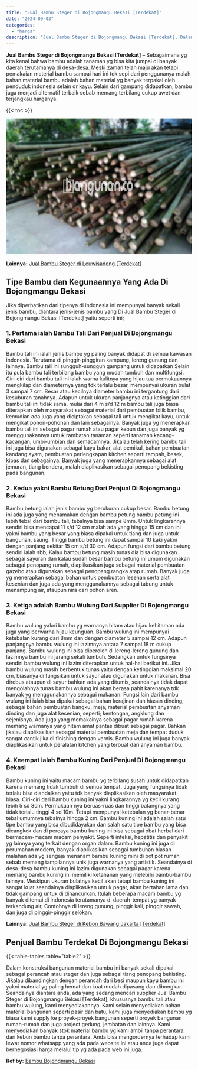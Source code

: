 ```yaml
---
title: "Jual Bambu Steger di Bojongmangu Bekasi [Terdekat]"
date: "2024-09-03"
categories: 
  - "harga"
description: "Jual Bambu Steger di Bojongmangu Bekasi [Terdekat]. Dalam konstruksi bangunan material bambu ini banyak sekali dipakai sebagai perancah atau steger dan juga..."
---
```


**Jual Bambu Steger di Bojongmangu Bekasi \[Terdekat\]** – Sebagaimana yg kita kenal bahwa bambu adalah tanaman yg bisa kita jumpai di banyak daerah terutamanya di desa-desa. Meski zaman telah maju akan tetapi pemakaian material bambu sampai hari ini tdk sepi dari penggunanya malah bahan material bambu adalah bahan material yg banyak terpakai oleh penduduk indonesia selain dr kayu. Selain dari gampang didapatkan, bambu juga menjadi alternatif terbaik sebab memang terbilang cukup awet dan terjangkau harganya.

{{< toc >}}

![Jual Bambu Steger di Bojongmangu Bekasi [Terdekat]](/images/jual-bambu-tali-20.png)

**Lainnya:** [Jual Bambu Steger di Leuwisadeng \[Terdekat\]](https://bambu.bangunan.co/jual-bambu-steger-di-leuwisadeng-terdekat/)

## Tipe Bambu dan Kegunaannya Yang Ada Di Bojongmangu Bekasi

Jika diperhatikan dari tipenya di indonesia ini mempunyai banyak sekali jenis bambu, diantara jenis-jenis bambu yang Di Jual Bambu Steger di Bojongmangu Bekasi \[Terdekat\] yaitu seperti ini;

### 1\. Pertama ialah Bambu Tali Dari Penjual Di Bojongmangu Bekasi

Bambu tali ini ialah jenis bambu yg paling banyak didapat di semua kawasan indonesia. Terutama di pinggir-pinggiran kampung, lereng gunung dan lainnya. Bambu tali ini sungguh-sungguh gampang untuk didapatkan Selain itu pula bambu tali terbilang bambu yang mudah tumbuh dan multifungsi. Ciri-ciri dari bambu tali ini ialah warna kulitnya yang hijau tua permukaannya mengkilap dan diameternya yang tdk terlalu besar, mempunyai ukuran bulat 3 sampai 7 cm. Besar atau kecilnya diameter bambu ini tergantung dari kesuburan tanahnya. Adapun untuk ukuran panjangnya atau ketinggian dari bambu tali ini tidak sama, mulai dari 4 m s/d 12 m bambu tali juga biasa diterapkan oleh masyarakat sebagai material dari pembuatan bilik bambu, kemudian ada juga yang diciptakan sebagai tali untuk mengikat kayu, untuk mengikat pohon-pohonan dan lain sebagainya. Banyak juga yg menerapkan bambu tali ini sebagai pagar rumah atau pagar kebun dan juga banyak yg menggunakannya untuk rambatan tanaman seperti tanaman kacang-kacangan, umbi-umbian dan semacamnya. Jikalau telah kering bambu tali ini juga bisa digunakan sebagai kayu bakar, alat pemikul, bahan pembuatan kandang ayam, pembuatan perlengkapan kitchen seperti tampah, besek, kipas dan sebagainya. Banyak juga yang menerapkannya sebagai alat jemuran, tiang bendera, malah diaplikasikan sebagai penopang bekisting pada bangunan.

### 2\. Kedua yakni Bambu Betung Dari Penjual Di Bojongmangu Bekasi

Bambu betung ialah jenis bambu yg berukuran cukup besar. Bambu betung ini ada juga yang menamakan dengan bambu petung bambu petung ini lebih tebal dari bambu tali, tebalnya bisa sampe 8mm. Untuk lingkarannya sendiri bisa mencapai 11 s/d 12 cm malah ada yang hingga 15 cm dan ini yakni bambu yang besar yang biasa dipakai untuk tiang dan juga untuk bangunan, saung. Tinggi bambu betung ini dapat sampai 10 kaki yakni dengan panjang sekitar 15 cm s/d 30 cm. Adapun fungsi dari bambu betung sendiri ialah sbb; Kalau bambu betung masih tunas dia bisa digunakan sebagai sayuran dan kalau sudah besar bambu betung ini umum digunakan sebagai penopang rumah, diaplikasikan juga sebagai material pembuatan gazebo atau digunakan sebagai penopang rangka atap rumah. Banyak juga yg menerapkan sebagai bahan untuk pembuatan lesehan serta alat kesenian dan juga ada yang menggunakannya sebagai tabung untuk menampung air, ataupun nira dari pohon aren.

### 3\. Ketiga adalah Bambu Wulung Dari Supplier Di Bojongmangu Bekasi

Bambu wulung yakni bambu yg warnanya hitam atau hijau kehitaman ada juga yang berwarna hijau keunguan. Bambu wulung ini mempunyai ketebalan kurang dari 8mm dan dengan diameter 5 sampai 12 cm. Adapun panjangnya bambu wulung ini lazimnya antara 7 sampai 18 m cukup panjang. Bambu wulung ini bisa diperoleh di lereng-lereng gunung dan lazimnya bambu ini jarang sekali tumbuh. Sedangkan untuk fungsinya sendiri bambu wulung ini lazim diterapkan untuk hal-hal berikut ini. Jika bambu wulung masih berbentuk tunas yaitu dengan ketinggian maksimal 20 cm, biasanya di fungsikan untuk sayur atau digunakan untuk makanan. Bisa direbus ataupun di sayur bahkan ada yang ditumis, seandainya tidak dapat mengolahnya tunas bambu wulung ini akan berasa pahit karenanya tdk banyak yg menggunakannya sebagai makanan. Fungsi lain dari bambu wulung ini ialah bisa dipakai sebagai bahan kerajinan dan hiasan dinding, sebagai bahan pembuatan bangku, meja, material pembuatan anyaman dinding dan juga alat kesenian, seperti; kentongan, angklung dan sejenisnya. Ada juga yang memakainya sebagai pagar rumah karena memang warnanya yang hitam amat pantas dibuat sebagai pagar. Bahkan jikalau diaplikasikan sebagai material pembuatan meja dan tempat duduk sangat cantik jika di finishing dengan vernis. Bambu wulung ini juga banyak diaplikasikan untuk peralatan kitchen yang terbuat dari anyaman bambu.

### 4\. Keempat ialah Bambu Kuning Dari Penjual Di Bojongmangu Bekasi

Bambu kuning ini yaitu macam bambu yg terbilang susah untuk didapatkan karena memang tidak tumbuh di semua tempat. Juga yang fungsinya tidak terlalu bisa diandalkan yaitu tdk banyak diaplikasikan oleh masyarakat biasa. Ciri-ciri dari bambu kuning ini yakni lingkarannya yg kecil kurang lebih 5 sd 8cm. Permukaan nya beruas-ruas dan tinggi batangnya yang tidak terlalu tinggi 4 sd 10m. Tetapi mempunyai ketebalan yg benar-benar tebal umumnya tebalnya hingga 2 cm. Bambu kuning ini adalah salah satu tipe bambu yang bisa dibudidayakan dan salah satu tipe bambu yang bisa dicangkok dan di percaya bambu kuning ini bisa sebagai obat herbal dari bermacam-macam macam penyakit. Seperti infeksi, hepatitis dan penyakit yg lainnya yang terkait dengan organ dalam. Bambu kuning ini juga di perumahan modern, banyak diaplikasikan sebagai tumbuhan hiasan malahan ada yg sengaja menanam bambu kuning mini di pot pot rumah sebab memang tampilannya unik juga warnanya yang artistik. Seandainya di desa-desa bambu kuning ini lazim digunakan sebagai pagar karena memang bambu kuning ini memiliki ketahanan yang melebihi bambu-bambu lainnya. Meskipun ukuran bulatnya kecil akan tetapi bambu kuning ini sangat kuat seandainya diaplikasikan untuk pagar, akan bertahan lama dan tidak gampang untuk di dihancurkan. Itulah beberapa macam bambu yg banyak ditemui di indonesia terutamanya di daerah-tempat yg banyak terkandung air, Contohnya di lereng gunung, pinggir kali, pinggir sawah, dan juga di pinggir-pinggir selokan.

**Lainnya:** [Jual Bambu Steger di Kebon Bawang Jakarta \[Terdekat\]](https://bambu.bangunan.co/jual-bambu-steger-di-kebon-bawang-jakarta-terdekat/)

## Penjual Bambu Terdekat Di Bojongmangu Bekasi

{{< table-tables table="table2" >}}

Dalam konstruksi bangunan material bambu ini banyak sekali dipakai sebagai perancah atau steger dan juga sebagai tiang penopang bekisting. Jikalau dibandingkan dengan perancah dari besi maupun kayu bambu ini yakni material yg paling hemat dan kuat mudah dipasang dan dibongkar. Seandainya diantara anda, ada yang sedang mencari supplier Jual Bambu Steger di Bojongmangu Bekasi \[Terdekat\], khususnya bambu tali atau bambu wulung, kami menyediakannya. Kami selain menyediakan bahan material bangunan seperti pasir dan batu, kami juga menyediakan bambu yg biasa kami supply ke proyek-proyek bangunan seperti proyek bangunan rumah-rumah dan juga project gedung, jembatan dan lainnya. Kami menyediakan banyak stok material bambu yg kami ambil tanpa perantara dari kebun bambu tanpa perantara. Anda bisa mengordernya terhadap kami lewat nomor whatsapp yang ada pada website ini atau anda juga dapat bernegosiasi harga melalui tlp yg ada pada web ini juga.

**Ref by:** [Bambu Bojongmangu Bekasi](https://id.wikipedia.org/wiki/Bambu)
